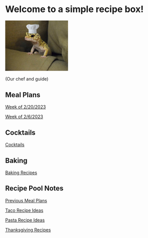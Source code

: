 # Welcome to a simple recipe box!

<img src="./lizard_chef.jpg" alt="Our Hero" width="200"/>

(Our chef and guide) 

## Meal Plans

[Week of 2/20/2023](./mealplan20230220.md)

[Week of 2/6/2023](./mealplan20230206.md)

## Cocktails

[Cocktails](./CockTailIndex.md)

## Baking

[Baking Recipes](./BakingIndex.md)

## Recipe Pool Notes

[Previous Meal Plans](./PreviousMealPlansIndex.md)

[Taco Recipe Ideas](./TacoRecipeIdeas.md)

[Pasta Recipe Ideas](./PastaRecipeIdeas.md)

[Thanksgiving Recipes](./ThanksgivingIndex.md)